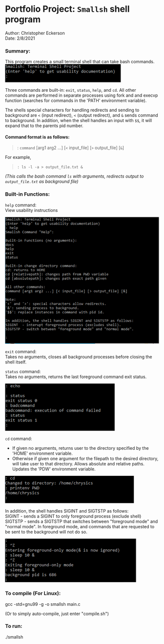 # Portfolio Project: `Smallsh` shell program
Author: Christopher Eckerson</br>
Date: 2/8/2021

### Summary: 
This program creates a small terminal shell that can take bash commands. 
![terminal](img/terminal.png)

Three commands are built-in: `exit`, `status`, `help`, and `cd`.
All other commands are performed in separate processes using fork and and execvp function 
(searches for commands in the 'PATH' environment variable).  

The shells special characters for handling redirects and sending to background are `<` (input redirect), `<` (output redirect), and `&` sends command to background. 
In addition, when the shell handles an input with `$$`, it will expand that to the parents pid number.

#### Command format is as follows:
>: `command` [arg1 arg2 ...] [`<` input_file] [`>` output_file] [`&`]

For example,
>`: ls -l -a > output_file.txt &`

<i>(This calls the bash command `ls` with arguments, redirects output to `output_file.txt` as background file)</i>

### Built-in Functions:
`help` command:</br>
View usability instructions</br>

![help instructions](img/help_screenshot.png)

`exit` command:</br>
Takes no arguments, closes all background processes before closing the shell itself.</br>

`status` command:</br>
Takes no arguments, returns the last foreground command exit status. </br>

![status command](img/status.png)

`cd` command:</br>
* If given no arguments, returns user to the directory specified by the 'HOME' environment variable.</br> 
* Otherwise if given one argument for the filepath to the desired directory, will take user to that directory. Allows absolute and relative paths. Updates the 'PDW' environment variable.</br>

![cd command](img/cd_home.png)

In addition, the shell handles SIGINT and SIGTSTP as follows:</br>
SIGINT - sends a SIGINT to only foreground process (exclude shell)</br>
SIGTSTP - sends a SIGTSTP that switches between "foreground mode" and "normal mode". In foreground mode, and commands that are requested to be sent to the background will not do so.

![SIGTSTP signal](img/SIGTSTP.png)



### To compile (For Linux):
gcc -std=gnu99 -g -o smallsh main.c

(Or to simply auto-compile, just enter "compile.sh")


### To run:
./smallsh
